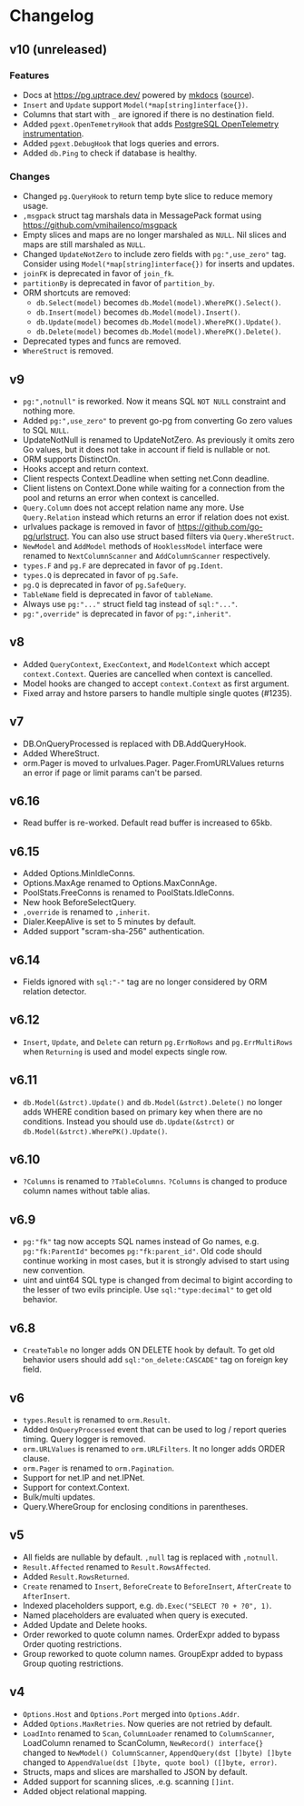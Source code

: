 # Changelog

## v10 (unreleased)

### Features

- Docs at https://pg.uptrace.dev/ powered by
  [mkdocs](https://github.com/squidfunk/mkdocs-material)
  ([source](https://github.com/go-pg/docs)).
- `Insert` and `Update` support `Model(*map[string]interface{})`.
- Columns that start with `_` are ignored if there is no destination field.
- Added `pgext.OpenTemetryHook` that adds
  [PostgreSQL OpenTelemetry instrumentation](https://pg.uptrace.dev/tracing/).
- Added `pgext.DebugHook` that logs queries and errors.
- Added `db.Ping` to check if database is healthy.

### Changes

- Changed `pg.QueryHook` to return temp byte slice to reduce memory usage.
- `,msgpack` struct tag marshals data in MessagePack format using
  https://github.com/vmihailenco/msgpack
- Empty slices and maps are no longer marshaled as `NULL`. Nil slices and maps
  are still marshaled as `NULL`.
- Changed `UpdateNotZero` to include zero fields with `pg:",use_zero"` tag.
  Consider using `Model(*map[string]interface{})` for inserts and updates.
- `joinFK` is deprecated in favor of `join_fk`.
- `partitionBy` is deprecated in favor of `partition_by`.
- ORM shortcuts are removed:
  - `db.Select(model)` becomes `db.Model(model).WherePK().Select()`.
  - `db.Insert(model)` becomes `db.Model(model).Insert()`.
  - `db.Update(model)` becomes `db.Model(model).WherePK().Update()`.
  - `db.Delete(model)` becomes `db.Model(model).WherePK().Delete()`.
- Deprecated types and funcs are removed.
- `WhereStruct` is removed.

## v9

- `pg:",notnull"` is reworked. Now it means SQL `NOT NULL` constraint and
  nothing more.
- Added `pg:",use_zero"` to prevent go-pg from converting Go zero values to SQL
  `NULL`.
- UpdateNotNull is renamed to UpdateNotZero. As previously it omits zero Go
  values, but it does not take in account if field is nullable or not.
- ORM supports DistinctOn.
- Hooks accept and return context.
- Client respects Context.Deadline when setting net.Conn deadline.
- Client listens on Context.Done while waiting for a connection from the pool
  and returns an error when context is cancelled.
- `Query.Column` does not accept relation name any more. Use `Query.Relation`
  instead which returns an error if relation does not exist.
- urlvalues package is removed in favor of https://github.com/go-pg/urlstruct.
  You can also use struct based filters via `Query.WhereStruct`.
- `NewModel` and `AddModel` methods of `HooklessModel` interface were renamed to
  `NextColumnScanner` and `AddColumnScanner` respectively.
- `types.F` and `pg.F` are deprecated in favor of `pg.Ident`.
- `types.Q` is deprecated in favor of `pg.Safe`.
- `pg.Q` is deprecated in favor of `pg.SafeQuery`.
- `TableName` field is deprecated in favor of `tableName`.
- Always use `pg:"..."` struct field tag instead of `sql:"..."`.
- `pg:",override"` is deprecated in favor of `pg:",inherit"`.

## v8

- Added `QueryContext`, `ExecContext`, and `ModelContext` which accept
  `context.Context`. Queries are cancelled when context is cancelled.
- Model hooks are changed to accept `context.Context` as first argument.
- Fixed array and hstore parsers to handle multiple single quotes (#1235).

## v7

- DB.OnQueryProcessed is replaced with DB.AddQueryHook.
- Added WhereStruct.
- orm.Pager is moved to urlvalues.Pager. Pager.FromURLValues returns an error if
  page or limit params can't be parsed.

## v6.16

- Read buffer is re-worked. Default read buffer is increased to 65kb.

## v6.15

- Added Options.MinIdleConns.
- Options.MaxAge renamed to Options.MaxConnAge.
- PoolStats.FreeConns is renamed to PoolStats.IdleConns.
- New hook BeforeSelectQuery.
- `,override` is renamed to `,inherit`.
- Dialer.KeepAlive is set to 5 minutes by default.
- Added support "scram-sha-256" authentication.

## v6.14

- Fields ignored with `sql:"-"` tag are no longer considered by ORM relation
  detector.

## v6.12

- `Insert`, `Update`, and `Delete` can return `pg.ErrNoRows` and
  `pg.ErrMultiRows` when `Returning` is used and model expects single row.

## v6.11

- `db.Model(&strct).Update()` and `db.Model(&strct).Delete()` no longer adds
  WHERE condition based on primary key when there are no conditions. Instead you
  should use `db.Update(&strct)` or `db.Model(&strct).WherePK().Update()`.

## v6.10

- `?Columns` is renamed to `?TableColumns`. `?Columns` is changed to produce
  column names without table alias.

## v6.9

- `pg:"fk"` tag now accepts SQL names instead of Go names, e.g.
  `pg:"fk:ParentId"` becomes `pg:"fk:parent_id"`. Old code should continue
  working in most cases, but it is strongly advised to start using new
  convention.
- uint and uint64 SQL type is changed from decimal to bigint according to the
  lesser of two evils principle. Use `sql:"type:decimal"` to get old behavior.

## v6.8

- `CreateTable` no longer adds ON DELETE hook by default. To get old behavior
  users should add `sql:"on_delete:CASCADE"` tag on foreign key field.

## v6

- `types.Result` is renamed to `orm.Result`.
- Added `OnQueryProcessed` event that can be used to log / report queries
  timing. Query logger is removed.
- `orm.URLValues` is renamed to `orm.URLFilters`. It no longer adds ORDER
  clause.
- `orm.Pager` is renamed to `orm.Pagination`.
- Support for net.IP and net.IPNet.
- Support for context.Context.
- Bulk/multi updates.
- Query.WhereGroup for enclosing conditions in parentheses.

## v5

- All fields are nullable by default. `,null` tag is replaced with `,notnull`.
- `Result.Affected` renamed to `Result.RowsAffected`.
- Added `Result.RowsReturned`.
- `Create` renamed to `Insert`, `BeforeCreate` to `BeforeInsert`, `AfterCreate`
  to `AfterInsert`.
- Indexed placeholders support, e.g. `db.Exec("SELECT ?0 + ?0", 1)`.
- Named placeholders are evaluated when query is executed.
- Added Update and Delete hooks.
- Order reworked to quote column names. OrderExpr added to bypass Order quoting
  restrictions.
- Group reworked to quote column names. GroupExpr added to bypass Group quoting
  restrictions.

## v4

- `Options.Host` and `Options.Port` merged into `Options.Addr`.
- Added `Options.MaxRetries`. Now queries are not retried by default.
- `LoadInto` renamed to `Scan`, `ColumnLoader` renamed to `ColumnScanner`,
  LoadColumn renamed to ScanColumn, `NewRecord() interface{}` changed to
  `NewModel() ColumnScanner`, `AppendQuery(dst []byte) []byte` changed to
  `AppendValue(dst []byte, quote bool) ([]byte, error)`.
- Structs, maps and slices are marshalled to JSON by default.
- Added support for scanning slices, .e.g. scanning `[]int`.
- Added object relational mapping.
